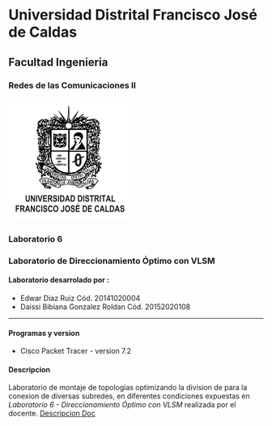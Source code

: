 # Universidad Distrital Francisco José de Caldas
## Facultad Ingenieria
### Redes de las Comunicaciones II
![UDistrital](../images/udistrital_esc.png "Universidad Distrital Francisco José de Caldas")

### Laboratorio 6
### Laboratorio de Direccionamiento Óptimo con VLSM

#### Laboratorio desarrolado por :
* Edwar Diaz Ruiz Cód. 20141020004
* Daissi Bibiana Gonzalez Roldan Cód. 20152020108

---

#### Programas y version
* Cisco Packet Tracer - version 7.2

#### Descripcion
Laboratorio de montaje de topologias optimizando la division de  para la conexion de diversas subredes, en diferentes condiciones expuestas en  *Laboratorio 6 - Direccionamiento Óptimo con VLSM* realizada por el docente.
[Descripcion Doc](https://www.overleaf.com/6726467432xcwjnwqwxtvd "Descripcion Latex")
